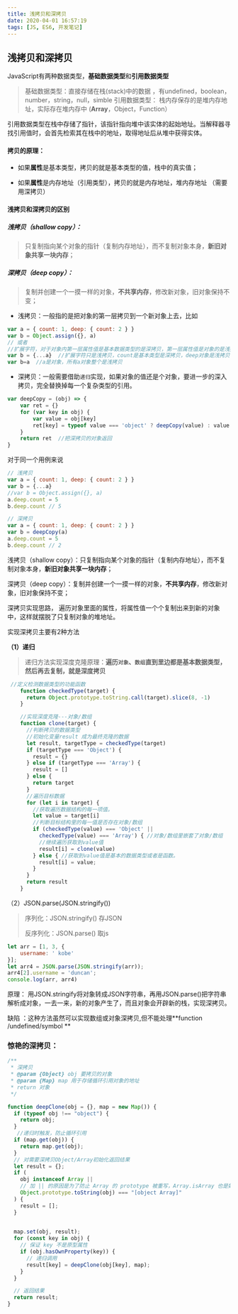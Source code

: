 ```yaml
---
title: 浅拷贝和深拷贝
date: 2020-04-01 16:57:19
tags: [JS, ES6, 开发笔记]
---
```


## 浅拷贝和深拷贝



JavaScript有两种数据类型，**基础数据类型**和**引用数据类型**

> 基础数据类型：直接存储在栈(stack)中的数据 ，有undefined，boolean，number，string，null，simble
> 引用数据类型： 栈内存保存的是堆内存地址，实际存在堆内存中 (**Array**，Object，Function）

引用数据类型在栈中存储了指针，该指针指向堆中该实体的起始地址。当解释器寻找引用值时，会首先检索其在栈中的地址，取得地址后从堆中获得实体。

 ####  拷贝的原理：

- 如果**属性**是基本类型，拷贝的就是基本类型的值，栈中的真实值；
  
- 如果**属性**是内存地址（引用类型），拷贝的就是内存地址，堆内存地址 （需要用深拷贝）

#### 浅拷贝和深拷贝的区别

##### 浅拷贝（shallow copy）：

> 只复制指向某个对象的指针（复制内存地址），而不复制对象本身，**新旧对象共享一块内存**；   

##### 深拷贝（deep copy）：

> 复制并创建一个一摸一样的对象，**不共享内存**，修改新对象，旧对象保持不变；



- 浅拷贝：一般指的是把对象的第一层拷贝到一个新对象上去，比如

```js
var a = { count: 1, deep: { count: 2 } }
var b = Object.assign({}, a)
// 或者
//扩展字符，对于对象内第一层属性值是基本数据类型的是深拷贝，第一层属性值是对象的是浅拷贝 
var b = {...a}  //扩展字符只是浅拷贝，count是基本类型是深拷贝，deep对象是浅拷贝
var b=a  //a是对象，所有a对象整个是浅拷贝 
```

- 深拷贝：一般需要借助`递归`实现，如果对象的值还是个对象，要进一步的深入拷贝，完全替换掉每一个复杂类型的引用。

```js
var deepCopy = (obj) => {
    var ret = {}
    for (var key in obj) {
        var value = obj[key]
        ret[key] = typeof value === 'object' ? deepCopy(value) : value
    }
    return ret  //把深拷贝的对象返回
}
```

对于同一个用例来说

```js
// 浅拷贝
var a = { count: 1, deep: { count: 2 } }
var b = {...a}
//var b = Object.assign({}, a)
a.deep.count = 5
b.deep.count // 5
```

```js
// 深拷贝
var a = { count: 1, deep: { count: 2 } }
var b = deepCopy(a)
a.deep.count = 5
b.deep.count // 2
```



浅拷贝（shallow copy）：只复制指向某个对象的指针（复制内存地址），而不复制对象本身，**新旧对象共享一块内存**；   

深拷贝（deep copy）：复制并创建一个一摸一样的对象，**不共享内存**，修改新对象，旧对象保持不变；

深拷贝实现思路， 遍历对象里面的属性，将属性值一个个复制出来到新的对象中，这样就摆脱了只复制对象的堆地址。

实现深拷贝主要有2种方法

**（1）递归**

> 递归方法实现深度克隆原理：**遍历`对象`、`数组`直到里边都是基本数据类型，然后再去复制，就是深度拷贝**

```js
 //定义检测数据类型的功能函数
    function checkedType(target) {
      return Object.prototype.toString.call(target).slice(8, -1)
    }

    //实现深度克隆---对象/数组
    function clone(target) {
      //判断拷贝的数据类型
      //初始化变量result 成为最终克隆的数据
      let result, targetType = checkedType(target)
      if (targetType === 'Object') {
        result = {}
      } else if (targetType === 'Array') {
        result = []
      } else {
        return target
      }
      //遍历目标数据
      for (let i in target) {
        //获取遍历数据结构的每一项值。
        let value = target[i]
        //判断目标结构里的每一值是否存在对象/数组
        if (checkedType(value) === 'Object' ||
          checkedType(value) === 'Array') { //对象/数组里嵌套了对象/数组
          //继续遍历获取到value值
          result[i] = clone(value)
        } else { //获取到value值是基本的数据类型或者是函数。
          result[i] = value;
        }
      }
      return result
    }

```



（2）JSON.parse(JSON.stringify())

> 序列化：JSON.stringify()      存JSON
>
> 反序列化：JSON.parse()      取js

```js
let arr = [1, 3, {
    username: ' kobe'
}];
let arr4 = JSON.parse(JSON.stringify(arr));
arr4[2].username = 'duncan'; 
console.log(arr, arr4)
```

原理： 用JSON.stringify将对象转成JSON字符串，再用JSON.parse()把字符串解析成对象，一去一来，新的对象产生了，而且对象会开辟新的栈，实现深拷贝。

缺陷 ：这种方法虽然可以实现数组或对象深拷贝,但不能处理**function /undefined/symbol **



### 惊艳的深拷贝：

```javascript
/**
 * 深拷贝
 * @param {Object} obj 要拷贝的对象
 * @param {Map} map 用于存储循环引用对象的地址
 * return 对象
 */

function deepClone(obj = {}, map = new Map()) {
  if (typeof obj !== "object") {
    return obj;
  }
   //递归时触发，防止循环引用
  if (map.get(obj)) {
    return map.get(obj);
  }
  // 对需要深拷贝Object/Array初始化返回结果
  let result = {};
  if (
    obj instanceof Array ||
    // 加 || 的原因是为了防止 Array 的 prototype 被重写，Array.isArray 也是如此
    Object.prototype.toString(obj) === "[object Array]"
  ) {
    result = [];
  }
    

  map.set(obj, result);
  for (const key in obj) {
    // 保证 key 不是原型属性
    if (obj.hasOwnProperty(key)) {
      // 递归调用
      result[key] = deepClone(obj[key], map);
    }
  }

  // 返回结果
  return result;
}
```



